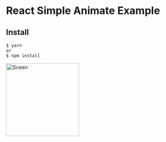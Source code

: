 # React Simple Animate Example

## Install

    $ yarn
    or
    $ npm install

<img src="https://github.com/bluebill1049/react-simple-animate/blob/feature/example-readme-update/example/screenShot.png" alt="Sceen" width="200"/>